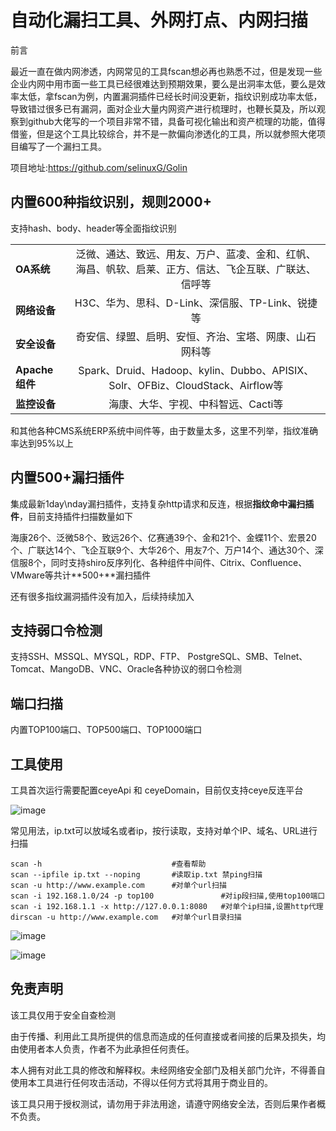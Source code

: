 # 自动化漏扫工具、外网打点、内网扫描



前言

最近一直在做内网渗透，内网常见的工具fscan想必再也熟悉不过，但是发现一些企业内网中用市面一些工具已经很难达到预期效果，要么是出洞率太低，要么是效率太低，拿fscan为例，内置漏洞插件已经长时间没更新，指纹识别成功率太低，导致错过很多已有漏洞，面对企业大量内网资产进行梳理时，也鞭长莫及，所以观察到github大佬写的一个项目非常不错，具备可视化输出和资产梳理的功能，值得借鉴，但是这个工具比较综合，并不是一款偏向渗透化的工具，所以就参照大佬项目编写了一个漏扫工具。

项目地址:https://github.com/selinuxG/Golin


## 内置600种指纹识别，规则2000+


支持hash、body、header等全面指纹识别

|                |                                                              |
| -------------- | :----------------------------------------------------------: |
| **OA系统**     | 泛微、通达、致远、用友、万户、蓝凌、金和、红帆、海昌、帆软、启莱、正方、信达、飞企互联、广联达、信呼等 |
| **网络设备**   |       H3C、华为、思科、D-Link、深信服、TP-Link、锐捷等       |
| **安全设备**   |    奇安信、绿盟、启明、安恒、齐治、宝塔、网康、山石网科等    |
| **Apache组件** | Spark、Druid、Hadoop、kylin、Dubbo、APISIX、Solr、OFBiz、CloudStack、Airflow等 |
| **监控设备**   |             海康、大华、宇视、中科智远、Cacti等              |

和其他各种CMS系统ERP系统中间件等，由于数量太多，这里不列举，指纹准确率达到95%以上


## 内置500+漏扫插件


集成最新1day\nday漏扫插件，支持复杂http请求和反连，根据**指纹命中漏扫插件**，目前支持插件扫描数量如下

海康26个、泛微58个、致远26个、亿赛通39个、金和21个、金蝶11个、宏景20个、广联达14个、飞企互联9个、大华26个、用友7个、万户14个、通达30个、深信服8个，同时支持shiro反序列化、各种组件中间件、Citrix、Confluence、VMware等共计**500+**漏扫插件

还有很多指纹漏洞插件没有加入，后续持续加入


## 支持弱口令检测


支持SSH、MSSQL、MYSQL，RDP、FTP、  PostgreSQL、SMB、Telnet、  Tomcat、MangoDB、VNC、Oracle各种协议的弱口令检测


## 端口扫描


内置TOP100端口、TOP500端口、TOP1000端口


## 工具使用


工具首次运行需要配置ceyeApi 和 ceyeDomain，目前仅支持ceye反连平台

![image](https://github.com/user-attachments/assets/8ff0ecce-603a-4ea9-91cf-c19f72b19ae4)


常见用法，ip.txt可以放域名或者ip，按行读取，支持对单个IP、域名、URL进行扫描


```
scan -h                             #查看帮助
scan --ipfile ip.txt --noping       #读取ip.txt 禁ping扫描
scan -u http://www.example.com      #对单个url扫描
scan -i 192.168.1.0/24 -p top100               #对ip段扫描,使用top100端口
scan -i 192.168.1.1 -x http://127.0.0.1:8080   #对单个ip扫描,设置http代理
dirscan -u http://www.example.com   #对单个url目录扫描
```

![image](https://github.com/user-attachments/assets/ba15c214-317e-4ab3-8ecc-8e4e5e1d7c32)



![image](https://github.com/user-attachments/assets/7d44833e-00ec-439a-ae65-5e89d33afcc0)





## 免责声明


该工具仅用于安全自查检测

由于传播、利用此工具所提供的信息而造成的任何直接或者间接的后果及损失，均由使用者本人负责，作者不为此承担任何责任。

本人拥有对此工具的修改和解释权。未经网络安全部门及相关部门允许，不得善自使用本工具进行任何攻击活动，不得以任何方式将其用于商业目的。

该工具只用于授权测试，请勿用于非法用途，请遵守网络安全法，否则后果作者概不负责。









